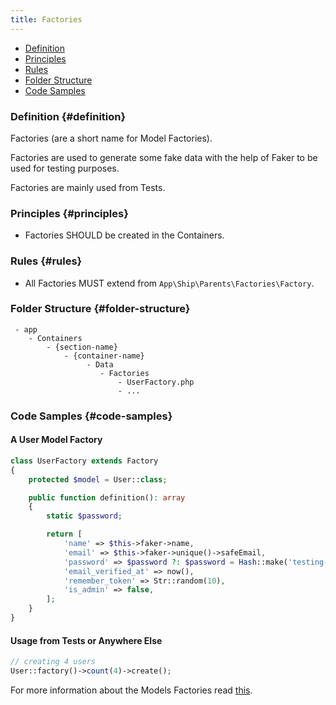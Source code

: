 ```yaml
---
title: Factories
---
```


* [Definition](#definition)
* [Principles](#principles)
* [Rules](#rules)
* [Folder Structure](#folder-structure)
* [Code Samples](#code-samples)

### Definition {#definition}

Factories (are a short name for Model Factories).

Factories are used to generate some fake data with the help of Faker to be used for testing purposes.

Factories are mainly used from Tests.

### Principles {#principles}

- Factories SHOULD be created in the Containers.

### Rules {#rules}

- All Factories MUST extend from `App\Ship\Parents\Factories\Factory`.

### Folder Structure {#folder-structure}

```
 - app
    - Containers
        - {section-name}
            - {container-name}
                 - Data
                    - Factories
                        - UserFactory.php
                        - ...
```

### Code Samples {#code-samples}

#### A User Model Factory

```php
class UserFactory extends Factory
{
    protected $model = User::class;

    public function definition(): array
    {
        static $password;

        return [
            'name' => $this->faker->name,
            'email' => $this->faker->unique()->safeEmail,
            'password' => $password ?: $password = Hash::make('testing-password'),
            'email_verified_at' => now(),
            'remember_token' => Str::random(10),
            'is_admin' => false,
        ];
    }
}
```

#### Usage from Tests or Anywhere Else

```php
// creating 4 users
User::factory()->count(4)->create();
```

For more information about the Models Factories read [this](https://laravel.com/docs/master/database-testing#defining-model-factories).
